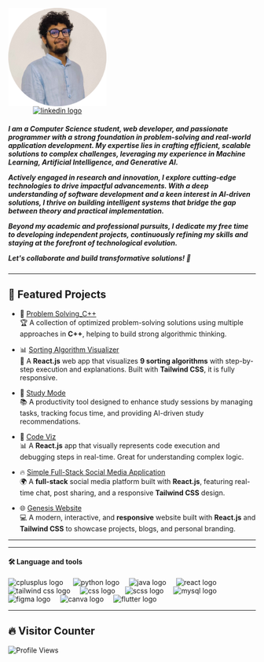 <div align="center" style="position: relative; display: inline-block;">

  <img src="https://github.com/Akash-code-0-1/Profile/blob/main/WhatsApp%20Image%202025-02-17%20at%2012,51,35%20PM-photoaidcom-cropped.jpeg?raw=true" 
       height="200" width="200" />

  <a href="https://www.linkedin.com/in/md-tanvir-ahmed-akash-2b4138271/" target="_blank" 
     style="position: absolute; bottom: 0; left: 50%; transform: translateX(-50%);">
    <img src="https://cdn.jsdelivr.net/gh/devicons/devicon/icons/linkedin/linkedin-original.svg" 
         height="25" alt="linkedin logo" />
  </a>
</div>

<h5 align="left">I am a Computer Science student, web developer, and passionate programmer with a strong foundation in problem-solving and real-world application development. My expertise lies in crafting efficient, scalable solutions to complex challenges, leveraging my experience in Machine Learning, Artificial Intelligence, and Generative AI.

Actively engaged in research and innovation, I explore cutting-edge technologies to drive impactful advancements. With a deep understanding of software development and a keen interest in AI-driven solutions, I thrive on building intelligent systems that bridge the gap between theory and practical implementation.

Beyond my academic and professional pursuits, I dedicate my free time to developing independent projects, continuously refining my skills and staying at the forefront of technological evolution.

Let's collaborate and build transformative solutions! 🚀</h5>

---

## 📌 Featured Projects

- 🚀 [Problem Solving_C++](https://github.com/Akash-code-0-1/Problem-Solving-C-plus-plus--2025-)  
  🏆 A collection of optimized problem-solving solutions using multiple approaches in **C++**, helping to build strong algorithmic thinking.  

- 📊 [Sorting Algorithm Visualizer](https://github.com/Akash-code-0-1/SortViz)  
  🔢 A **React.js** web app that visualizes **9 sorting algorithms** with step-by-step execution and explanations. Built with **Tailwind CSS**, it is fully responsive.  

- 🧠 [Study Mode](https://github.com/Akash-code-0-1/Study-Mode)  
  📚 A productivity tool designed to enhance study sessions by managing tasks, tracking focus time, and providing AI-driven study recommendations.  

- 🎨 [Code Viz](https://github.com/Akash-code-0-1/Code-Viz)  
  📊 A **React.js** app that visually represents code execution and debugging steps in real-time. Great for understanding complex logic.  

- 🔥 [Simple Full-Stack Social Media Application](https://github.com/Akash-code-0-1/Simple-Full-Stack-Social-Media-Application)  
  🌍 A **full-stack** social media platform built with **React.js**, featuring real-time chat, post sharing, and a responsive **Tailwind CSS** design.  

- 🌐 [Genesis Website](https://github.com/Akash-code-0-1/Simple-Full-Stack-Social-Media-Application)  
  💻 A modern, interactive, and **responsive** website built with **React.js** and **Tailwind CSS** to showcase projects, blogs, and personal branding.  

---

---

<h4 align="left">🛠 Language and tools</h4>

<div align="left">
<img src="https://cdn.jsdelivr.net/gh/devicons/devicon/icons/cplusplus/cplusplus-original.svg" height="40" alt="cplusplus logo" />
<img width="12" />
<img src="https://cdn.jsdelivr.net/gh/devicons/devicon/icons/python/python-original.svg" height="40" alt="python logo" />
<img width="12" />
<img src="https://cdn.jsdelivr.net/gh/devicons/devicon/icons/java/java-original.svg" height="40" alt="java logo" />
<img width="12" />
<img src="https://cdn.jsdelivr.net/gh/devicons/devicon/icons/react/react-original.svg" height="40" alt="react logo" />
<img width="12" />
<img src="https://cdn.jsdelivr.net/gh/devicons/devicon/icons/tailwindcss/tailwindcss-original.svg" height="40" alt="tailwind css logo" />
<img width="12" />
<img src="https://cdn.jsdelivr.net/gh/devicons/devicon/icons/css3/css3-original.svg" height="40" alt="css logo" />
<img width="12" />
<img src="https://cdn.jsdelivr.net/gh/devicons/devicon/icons/sass/sass-original.svg" height="40" alt="scss logo" />
<img width="12" />
<img src="https://cdn.jsdelivr.net/gh/devicons/devicon/icons/mysql/mysql-original.svg" height="40" alt="mysql logo" />
<img width="12" />
<img src="https://cdn.jsdelivr.net/gh/devicons/devicon/icons/figma/figma-original.svg" height="40" alt="figma logo" />
<img width="12" />
<img src="https://cdn.jsdelivr.net/gh/devicons/devicon/icons/canva/canva-original.svg" height="40" alt="canva logo" />
<img width="12" />
<img src="https://cdn.jsdelivr.net/gh/devicons/devicon/icons/flutter/flutter-original.svg" height="40" alt="flutter logo" />

</div>

---

## 🔥 Visitor Counter  
![Profile Views](https://komarev.com/ghpvc/?username=Akash-code-0-1&color=blue&style=flat-square)

